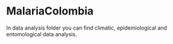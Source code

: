 # MalariaColombia

In data analysis folder you can find climatic, epidemiological and entomological data analysis.
